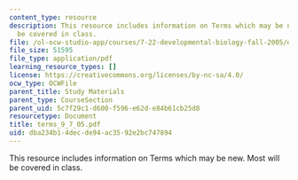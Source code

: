 ```yaml
---
content_type: resource
description: This resource includes information on Terms which may be new. Most will
  be covered in class.
file: /ol-ocw-studio-app/courses/7-22-developmental-biology-fall-2005/dba234b14decde94ac3592e2bc747894_terms_9_7_05.pdf
file_size: 51595
file_type: application/pdf
learning_resource_types: []
license: https://creativecommons.org/licenses/by-nc-sa/4.0/
ocw_type: OCWFile
parent_title: Study Materials
parent_type: CourseSection
parent_uid: 5c7f29c1-d600-f596-e62d-e84b61cb25d8
resourcetype: Document
title: terms_9_7_05.pdf
uid: dba234b1-4dec-de94-ac35-92e2bc747894
---
```

This resource includes information on Terms which may be new. Most will be covered in class.